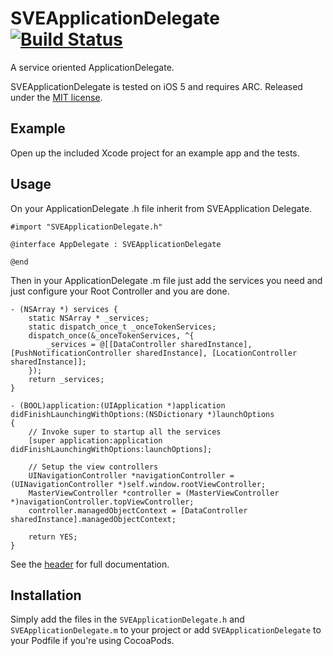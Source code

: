 # SVEApplicationDelegate [![Build Status](https://travis-ci.org/SergioEstevao/SVEApplicationDelegate.png?branch=develop)](https://travis-ci.org/SergioEstevao/SVEApplicationDelegate)                         

A service oriented ApplicationDelegate.

SVEApplicationDelegate is tested on iOS 5 and requires ARC. Released under the [MIT license](LICENSE).

## Example

Open up the included Xcode project for an example app and the tests.

## Usage

On your ApplicationDelegate .h file inherit from SVEApplication Delegate.

``` objc
#import "SVEApplicationDelegate.h"

@interface AppDelegate : SVEApplicationDelegate

@end

```

Then in your ApplicationDelegate .m file just add the services you need and just configure your Root Controller and you are done.


``` objc
- (NSArray *) services {
    static NSArray * _services;
    static dispatch_once_t _onceTokenServices;
    dispatch_once(&_onceTokenServices, ^{
        _services = @[[DataController sharedInstance], [PushNotificationController sharedInstance], [LocationController sharedInstance]];
    });
    return _services;
}

- (BOOL)application:(UIApplication *)application didFinishLaunchingWithOptions:(NSDictionary *)launchOptions
{
    // Invoke super to startup all the services
    [super application:application didFinishLaunchingWithOptions:launchOptions];

    // Setup the view controllers
    UINavigationController *navigationController = (UINavigationController *)self.window.rootViewController;
    MasterViewController *controller = (MasterViewController *)navigationController.topViewController;
    controller.managedObjectContext = [DataController sharedInstance].managedObjectContext;

    return YES;
}

```

See the [header](SEJSONViewController/SEJSONViewController.h) for full documentation.

## Installation

Simply add the files in the `SVEApplicationDelegate.h` and `SVEApplicationDelegate.m` to your project or add `SVEApplicationDelegate` to your Podfile if you're using CocoaPods.
